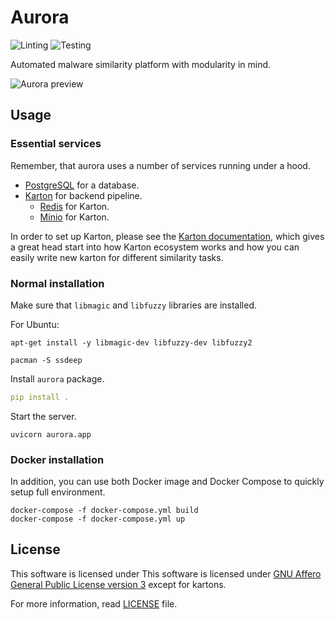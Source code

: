 # Aurora

![Linting](https://github.com/W3ndige/aurora/actions/workflows/lint.yml/badge.svg?branch=master) ![Testing](https://github.com/W3ndige/aurora/actions/workflows/test.yml/badge.svg?branch=master)


Automated malware similarity platform with modularity in mind.

![Aurora preview](docs/source/_static/aurora-preview.gif)

## Usage

### Essential services

Remember, that aurora uses a number of services running under a hood. 

* [PostgreSQL](https://www.postgresql.org/) for a database.
* [Karton](https://github.com/CERT-Polska/karton) for backend pipeline.
    * [Redis](https://redis.io/) for Karton.
    * [Minio](https://docs.min.io) for Karton.

In order to set up Karton, please see the [Karton documentation](https://karton-core.readthedocs.io), which gives a great
head start into how Karton ecosystem works and how you can easily write new karton for different similarity tasks.


### Normal installation

Make sure that `libmagic` and `libfuzzy` libraries are installed.

For Ubuntu:

```
apt-get install -y libmagic-dev libfuzzy-dev libfuzzy2
```

```
pacman -S ssdeep
```

Install `aurora` package.

```yaml
pip install .
```

Start the server.

```
uvicorn aurora.app
```

### Docker installation

In addition, you can use both Docker image and Docker Compose to quickly setup full environment.

```
docker-compose -f docker-compose.yml build
docker-compose -f docker-compose.yml up
```

## License

This software is licensed under 
This software is licensed under [GNU Affero General Public License version 3](http://www.gnu.org/licenses/agpl-3.0.html) except for kartons.


For more information, read [LICENSE](LICENSE) file.
